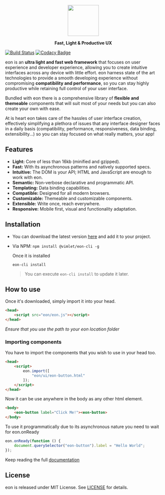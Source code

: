 <p align="center">
<a href="https://vimlet.com/eon">
<img src="https://vimlet.com/resources/img/eon-h-flat.png" height="100"></img>
</a>
</p>


<p align="center">
<strong>Fast, Light & Productive UX</strong>
</p>

[![Build Status](https://travis-ci.org/vimlet/eon.svg?branch=master)](https://travis-ci.org/vimlet/eon)
[![Codacy Badge](https://api.codacy.com/project/badge/Grade/1b3bcf2d99514377b2687c5d1157c449)](https://app.codacy.com/app/lethevimlet/eon?utm_source=github.com&utm_medium=referral&utm_content=vimlet/eon&utm_campaign=Badge_Grade_Dashboard)

eon is an **ultra light and fast web framework** that focuses on user experience and developer experience, allowing you to create intuitive interfaces across any device with little effort. eon harness state of the art technologies to provide a smooth developing experience without compromising **compatibility and performance**, so you can stay highly productive while retaining full control of your user interface. 

Bundled with eon there is a comprehensive library of **flexible and themeable** components that will suit most of your needs but you can also create your own with ease. 

At is heart eon takes care of the hassles of user interface creation, effectively simplifying a plethora of issues that any interface designer faces in a daily basis (compatibility, performance, responsiveness, data binding, extensibility...) so you can stay focused on what really matters, your app!

## Features

* **Light:** Core of less than 16kb (minified and gzipped).
* **Fast:** With its asynchronous patterns and natively supported specs.
* **Intuitive:** The DOM is your API; HTML and JavaScript are enough to work with eon.
* **Semantic:** Non-verbose declarative and programmatic API.
* **Templating:** Data binding capabilities.
* **Compatible:** Designed for all modern browsers.
* **Customizable:** Themeable and customizable components.
* **Extensible:** Write once, reach everywhere.
* **Responsive:** Mobile first, visual and functionality adaptation.


## Installation

* You can download the latest version [here](https://vimlet.com/downloads) and add it to your project.

* Via NPM:
```npm install @vimlet/eon-cli -g```

    Once it is installed

    ```eon-cli install```

    > You can execute ```eon-cli install``` to update it later.


## How to use

Once it's downloaded, simply import it into your head.
```html
<head>
    <script src="eon/eon.js"></script>
</head>
```
*Ensure that you use the path to your eon location folder*

### Importing components

You have to import the components that you wish to use in your head too.
```html
<head>
    <script>
        eon.import([
            "eon/ui/eon-button.html"
        ]);
    </script>
</head>
```

Now it can be use anywhere in the body as any other html element.

```html
<body>
    <eon-button label="Click Me!"><eon-button>
</body>
```

To use it programmatically due to its asynchronous nature you need to wait for eon.onReady

```javascript
eon.onReady(function () {
    document.querySelector("eon-button").label = "Hello World";
});
```

Keep reading the full [documentation](https://vimlet.com/vimlet/eon/master/eon-framework/docs/release/index.html)

## License

eon is released under MIT License. See [LICENSE](https://github.com/vimlet/eon/blob/master/eon-framework/LICENSE) for details.

